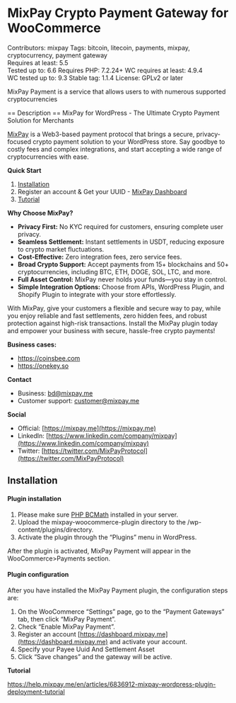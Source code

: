 # MixPay Crypto Payment Gateway for WooCommerce
Contributors: mixpay
Tags: bitcoin, litecoin, payments, mixpay, cryptocurrency, payment gateway  
Requires at least:       5.5  
Tested up to:            6.6
Requires PHP:            7.2.24+
WC requires at least:    4.9.4  
WC tested up to:         9.3
Stable tag:              1.1.4
License:                 GPLv2 or later


MixPay Payment is a service that allows users to with numerous supported cryptocurrencies

== Description ==
MixPay for WordPress - The Ultimate Crypto Payment Solution for Merchants

[MixPay](https://mixpay.me) is a Web3-based payment protocol that brings a secure, privacy-focused crypto payment solution to your WordPress store. Say goodbye to costly fees and complex integrations, and start accepting a wide range of cryptocurrencies with ease.

**Quick Start**

1. [Installation](https://wordpress.org/plugins/mixpay-gateway-for-woocommerce/#installation)
2. Register an account & Get your UUID - [MixPay Dashboard](https://dashboard.mixpay.me)
3. [Tutorial](https://help.mixpay.me/en/articles/6836912-mixpay-wordpress-plugin-deployment-tutorial)

**Why Choose MixPay?**

- **Privacy First:** No KYC required for customers, ensuring complete user privacy.
- **Seamless Settlement:** Instant settlements in USDT, reducing exposure to crypto market fluctuations.
- **Cost-Effective:** Zero integration fees, zero service fees.
- **Broad Crypto Support:** Accept payments from 15+ blockchains and 50+ cryptocurrencies, including BTC, ETH, DOGE, SOL, LTC, and more.
- **Full Asset Control:** MixPay never holds your funds—you stay in control.
- **Simple Integration Options:** Choose from APIs, WordPress Plugin, and Shopify Plugin to integrate with your store effortlessly.

With MixPay, give your customers a flexible and secure way to pay, while you enjoy reliable and fast settlements, zero hidden fees, and robust protection against high-risk transactions. Install the MixPay plugin today and empower your business with secure, hassle-free crypto payments!


**Business cases:**

- https://coinsbee.com
- https://onekey.so

**Contact**

- Business: [bd@mixpay.me](mailto:bd@mixpay.me)
- Customer support: [customer@mixpay.me](mailto:customer@mixpay.me)

**Social**

- Official: [https://mixpay.me](https://mixpay.me)
- LinkedIn: [https://www.linkedin.com/company/mixpay](https://www.linkedin.com/company/mixpay)
- Twitter: [https://twitter.com/MixPayProtocol](https://twitter.com/MixPayProtocol)


## Installation

#### Plugin installation

1. Please make sure [PHP BCMath](https://www.php.net/manual/en/book.bc.php) installed in your server.
2. Upload the mixpay-woocommerce-plugin directory to the /wp-content/plugins/directory.
3. Activate the plugin through the “Plugins” menu in WordPress.

After the plugin is activated, MixPay Payment will appear in the WooCommerce>Payments section.

#### Plugin configuration

After you have installed the MixPay Payment plugin, the configuration steps are:

1. On the WooCommerce “Settings” page, go to the “Payment Gateways” tab, then click “MixPay Payment”.
2. Check “Enable MixPay Payment”.
3. Register an account [https://dashboard.mixpay.me](https://dashboard.mixpay.me) and activate your account.
4. Specify your Payee Uuid And Settlement Asset
5. Click “Save changes” and the gateway will be active.

**Tutorial**

https://help.mixpay.me/en/articles/6836912-mixpay-wordpress-plugin-deployment-tutorial

